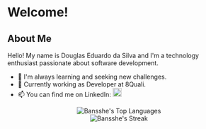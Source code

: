 # Welcome!

## About Me
Hello! My name is Douglas Eduardo da Silva and I'm a technology enthusiast passionate about software development.

- 🌱 I'm always learning and seeking new challenges.
- 💼 Currently working as Developer at 8Quali.
- 📫 You can find me on LinkedIn: <a href="https://www.linkedin.com/in/bansshe/" target="_blank"><img style="width: 20px;" src="https://cdn-icons-png.flaticon.com/512/179/179330.png" target="_blank"></a>
  
<p align="center">
  <img src="https://github-readme-stats.vercel.app/api/top-langs/?username=Bansshe&theme=dark&show_icons=true&hide_border=true&layout=compact" alt="Bansshe's Top Languages"><br>
  <img src="https://github-readme-streak-stats.herokuapp.com/?user=Bansshe&theme=dark&hide_border=true" alt="Bansshe's Streak">
</p>

